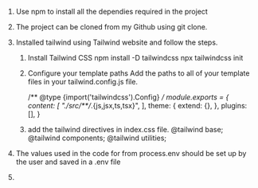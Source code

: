 1. Use npm to install all the dependies required in the project 

2. The project can be cloned from my Github using git clone.

3. Installed tailwind using Tailwind website and follow the steps.


     1. Install Tailwind CSS
        npm install -D tailwindcss
        npx tailwindcss init

    2. Configure your template paths
         Add the paths to all of your template files in your tailwind.config.js file.

        /** @type {import('tailwindcss').Config} */
            module.exports = {
            content: [
                "./src/**/*.{js,jsx,ts,tsx}",
            ],
            theme: {
                extend: {},
            },
            plugins: [],
            }    


     3. add the tailwind directives in index.css file.
        @tailwind base;
        @tailwind components;
        @tailwind utilities;                   


4. The values used in the code for from process.env should be set up by the user and saved in a .env file


5. 
###


